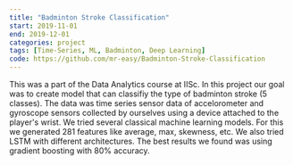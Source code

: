 ```yaml
---
title: "Badminton Stroke Classification"
start: 2019-11-01
end: 2019-12-01
categories: project
tags: [Time-Series, ML, Badminton, Deep Learning]
code: https://github.com/mr-easy/Badminton-Stroke-Classification
---
```


This was a part of the Data Analytics course at IISc. In this project our goal was to create model that can classifiy the type of badminton stroke (5 classes). The data was time series sensor data of accelorometer and gyroscope sensors collected by ourselves using a device attached to the player's wrist. We tried several classical machine learning models. For this we generated 281 features like average, max, skewness, etc. We also tried LSTM with different architectures. The best results we found was using gradient boosting with 80% accuracy.